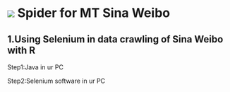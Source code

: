 # <img src=https://p1.ssl.qhmsg.com/dr/270_500_/t01eaabf70247f657be.png>   Spider for MT Sina Weibo           

## 1.Using **Selenium** in data crawling of Sina Weibo with R
   
   Step1:Java in ur PC
   
   Step2:Selenium software in ur PC


